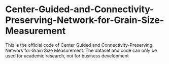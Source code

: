 # Center-Guided-and-Connectivity-Preserving-Network-for-Grain-Size-Measurement
This is the official code of Center Guided and Connectivity-Preserving Network for Grain Size Measurement.
The dataset and code can only be used for academic research, not for business development
